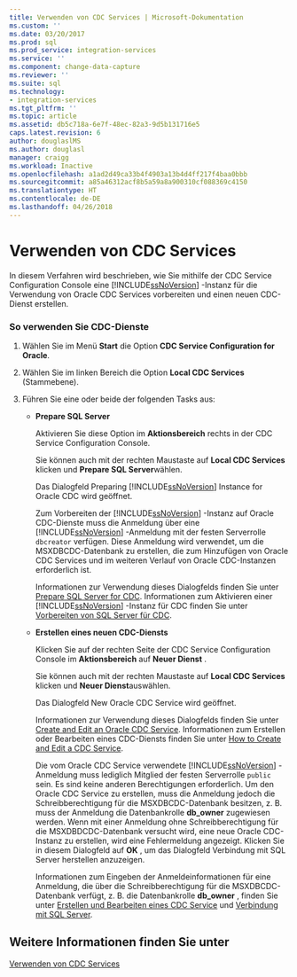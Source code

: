 ```yaml
---
title: Verwenden von CDC Services | Microsoft-Dokumentation
ms.custom: ''
ms.date: 03/20/2017
ms.prod: sql
ms.prod_service: integration-services
ms.service: ''
ms.component: change-data-capture
ms.reviewer: ''
ms.suite: sql
ms.technology:
- integration-services
ms.tgt_pltfrm: ''
ms.topic: article
ms.assetid: db5c718a-6e7f-48ec-82a3-9d5b131716e5
caps.latest.revision: 6
author: douglaslMS
ms.author: douglasl
manager: craigg
ms.workload: Inactive
ms.openlocfilehash: a1ad2d49ca33b4f4903a13b4d4ff217f4baa0bbb
ms.sourcegitcommit: a85a46312acf8b5a59a8a900310cf088369c4150
ms.translationtype: HT
ms.contentlocale: de-DE
ms.lasthandoff: 04/26/2018
---
```

# <a name="how-to-work-with-cdc-services"></a>Verwenden von CDC Services
  In diesem Verfahren wird beschrieben, wie Sie mithilfe der CDC Service Configuration Console eine [!INCLUDE[ssNoVersion](../../includes/ssnoversion-md.md)] -Instanz für die Verwendung von Oracle CDC Services vorbereiten und einen neuen CDC-Dienst erstellen.  
  
### <a name="to-work-with-cdc-services"></a>So verwenden Sie CDC-Dienste  
  
1.  Wählen Sie im Menü **Start** die Option **CDC Service Configuration for Oracle**.  
  
2.  Wählen Sie im linken Bereich die Option **Local CDC Services** (Stammebene).  
  
3.  Führen Sie eine oder beide der folgenden Tasks aus:  
  
    -   **Prepare SQL Server**  
  
         Aktivieren Sie diese Option im **Aktionsbereich** rechts in der CDC Service Configuration Console.  
  
         Sie können auch mit der rechten Maustaste auf **Local CDC Services** klicken und **Prepare SQL Server**wählen.  
  
         Das Dialogfeld Preparing [!INCLUDE[ssNoVersion](../../includes/ssnoversion-md.md)] Instance for Oracle CDC wird geöffnet.  
  
         Zum Vorbereiten der [!INCLUDE[ssNoVersion](../../includes/ssnoversion-md.md)] -Instanz auf Oracle CDC-Dienste muss die Anmeldung über eine [!INCLUDE[ssNoVersion](../../includes/ssnoversion-md.md)] -Anmeldung mit der festen Serverrolle `dbcreator` verfügen. Diese Anmeldung wird verwendet, um die MSXDBCDC-Datenbank zu erstellen, die zum Hinzufügen von Oracle CDC Services und im weiteren Verlauf von Oracle CDC-Instanzen erforderlich ist.  
  
         Informationen zur Verwendung dieses Dialogfelds finden Sie unter [Prepare SQL Server for CDC](../../integration-services/change-data-capture/prepare-sql-server-for-cdc.md). Informationen zum Aktivieren einer [!INCLUDE[ssNoVersion](../../includes/ssnoversion-md.md)] -Instanz für CDC finden Sie unter [Vorbereiten von SQL Server für CDC](../../integration-services/change-data-capture/how-to-prepare-sql-server-for-cdc.md).  
  
    -   **Erstellen eines neuen CDC-Diensts**  
  
         Klicken Sie auf der rechten Seite der CDC Service Configuration Console im **Aktionsbereich** auf **Neuer Dienst** .  
  
         Sie können auch mit der rechten Maustaste auf **Local CDC Services** klicken und **Neuer Dienst**auswählen.  
  
         Das Dialogfeld New Oracle CDC Service wird geöffnet.  
  
         Informationen zur Verwendung dieses Dialogfelds finden Sie unter [Create and Edit an Oracle CDC Service](../../integration-services/change-data-capture/create-and-edit-an-oracle-cdc-service.md). Informationen zum Erstellen oder Bearbeiten eines CDC-Diensts finden Sie unter [How to Create and Edit a CDC Service](../../integration-services/change-data-capture/how-to-create-and-edit-a-cdc-service.md).  
  
         Die vom Oracle CDC Service verwendete [!INCLUDE[ssNoVersion](../../includes/ssnoversion-md.md)] -Anmeldung muss lediglich Mitglied der festen Serverrolle `public` sein. Es sind keine anderen Berechtigungen erforderlich. Um den Oracle CDC Service zu erstellen, muss die Anmeldung jedoch die Schreibberechtigung für die MSXDBCDC-Datenbank besitzen, z. B. muss der Anmeldung die Datenbankrolle **db_owner** zugewiesen werden. Wenn mit einer Anmeldung ohne Schreibberechtigung für die MSXDBDCDC-Datenbank versucht wird, eine neue Oracle CDC-Instanz zu erstellen, wird eine Fehlermeldung angezeigt. Klicken Sie in diesem Dialogfeld auf **OK** , um das Dialogfeld Verbindung mit SQL Server herstellen anzuzeigen.  
  
         Informationen zum Eingeben der Anmeldeinformationen für eine Anmeldung, die über die Schreibberechtigung für die MSXDBCDC-Datenbank verfügt, z. B. die Datenbankrolle **db_owner** , finden Sie unter [Erstellen und Bearbeiten eines CDC Service](../../integration-services/change-data-capture/create-and-edit-an-oracle-cdc-service.md) und [Verbindung mit SQL Server](../../integration-services/change-data-capture/connection-to-sql-server.md).  
  
## <a name="see-also"></a>Weitere Informationen finden Sie unter  
 [Verwenden von CDC Services](../../integration-services/change-data-capture/work-with-cdc-services.md)  
  
  
